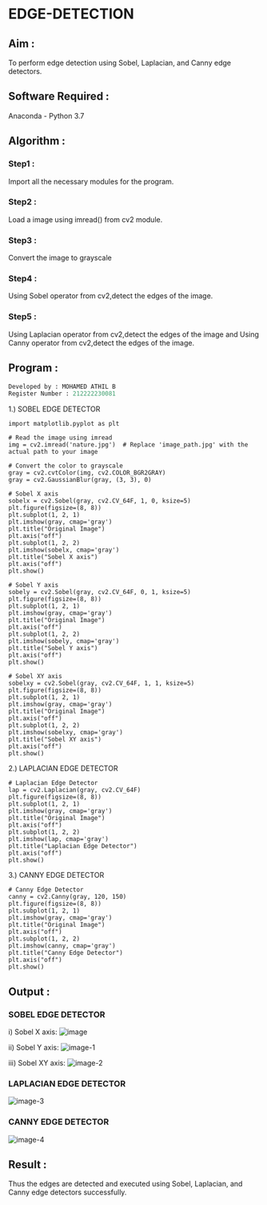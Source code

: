 # EDGE-DETECTION
## Aim :
To perform edge detection using Sobel, Laplacian, and Canny edge detectors.

## Software Required :
Anaconda - Python 3.7

## Algorithm : 
### Step1 :
Import all the necessary modules for the program.

### Step2 :
Load a image using imread() from cv2 module.

### Step3 :
Convert the image to grayscale

### Step4 :
Using Sobel operator from cv2,detect the edges of the image.

### Step5 :

Using Laplacian operator from cv2,detect the edges of the image and Using Canny operator from cv2,detect the edges of the image.

## Program :
```py
Developed by : MOHAMED ATHIL B
Register Number : 212222230081
```

1.) SOBEL EDGE DETECTOR
```
import matplotlib.pyplot as plt

# Read the image using imread
img = cv2.imread('nature.jpg')  # Replace 'image_path.jpg' with the actual path to your image

# Convert the color to grayscale
gray = cv2.cvtColor(img, cv2.COLOR_BGR2GRAY)
gray = cv2.GaussianBlur(gray, (3, 3), 0)

# Sobel X axis
sobelx = cv2.Sobel(gray, cv2.CV_64F, 1, 0, ksize=5)
plt.figure(figsize=(8, 8))
plt.subplot(1, 2, 1)
plt.imshow(gray, cmap='gray')
plt.title("Original Image")
plt.axis("off")
plt.subplot(1, 2, 2)
plt.imshow(sobelx, cmap='gray')
plt.title("Sobel X axis")
plt.axis("off")
plt.show()

# Sobel Y axis
sobely = cv2.Sobel(gray, cv2.CV_64F, 0, 1, ksize=5)
plt.figure(figsize=(8, 8))
plt.subplot(1, 2, 1)
plt.imshow(gray, cmap='gray')
plt.title("Original Image")
plt.axis("off")
plt.subplot(1, 2, 2)
plt.imshow(sobely, cmap='gray')
plt.title("Sobel Y axis")
plt.axis("off")
plt.show()

# Sobel XY axis
sobelxy = cv2.Sobel(gray, cv2.CV_64F, 1, 1, ksize=5)
plt.figure(figsize=(8, 8))
plt.subplot(1, 2, 1)
plt.imshow(gray, cmap='gray')
plt.title("Original Image")
plt.axis("off")
plt.subplot(1, 2, 2)
plt.imshow(sobelxy, cmap='gray')
plt.title("Sobel XY axis")
plt.axis("off")
plt.show()
```
2.) LAPLACIAN EDGE DETECTOR
```
# Laplacian Edge Detector
lap = cv2.Laplacian(gray, cv2.CV_64F)
plt.figure(figsize=(8, 8))
plt.subplot(1, 2, 1)
plt.imshow(gray, cmap='gray')
plt.title("Original Image")
plt.axis("off")
plt.subplot(1, 2, 2)
plt.imshow(lap, cmap='gray')
plt.title("Laplacian Edge Detector")
plt.axis("off")
plt.show()
```
3.) CANNY EDGE DETECTOR
```
# Canny Edge Detector
canny = cv2.Canny(gray, 120, 150)
plt.figure(figsize=(8, 8))
plt.subplot(1, 2, 1)
plt.imshow(gray, cmap='gray')
plt.title("Original Image")
plt.axis("off")
plt.subplot(1, 2, 2)
plt.imshow(canny, cmap='gray')
plt.title("Canny Edge Detector")
plt.axis("off")
plt.show()
```
## Output :
### SOBEL EDGE DETECTOR
i) Sobel X axis:
![image](https://github.com/user-attachments/assets/005ecb9d-59e4-436c-a513-7eaec32abb22)

ii) Sobel Y axis:
![image-1](https://github.com/user-attachments/assets/85ac0506-98ef-4a0b-b7f5-92dcbbcbc7ef)

iii) Sobel XY axis:
![image-2](https://github.com/user-attachments/assets/f06b005b-d044-4b67-a37a-52177aa40a31)

### LAPLACIAN EDGE DETECTOR
![image-3](https://github.com/user-attachments/assets/38099356-47a3-4d70-8d2b-1ee3f18d2555)

### CANNY EDGE DETECTOR
![image-4](https://github.com/user-attachments/assets/4ead313d-8503-4b94-b505-c11239ac658a)

## Result :
Thus the edges are detected and executed using Sobel, Laplacian, and Canny edge detectors successfully.
